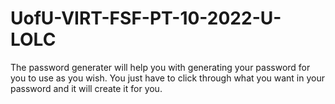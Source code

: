 # UofU-VIRT-FSF-PT-10-2022-U-LOLC

The password generater will help you with generating your password for you to use as you wish. 
You just have to click through what you want in your password and it will create it for you.


